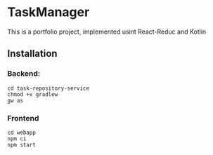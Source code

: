# TaskManager
This is a portfolio project, implemented usint React-Reduc and Kotlin

## Installation
### Backend:
```
cd task-repository-service
chmod +x gradlew
gw as
```
### Frontend
```
cd webapp
npm ci
npm start
```

